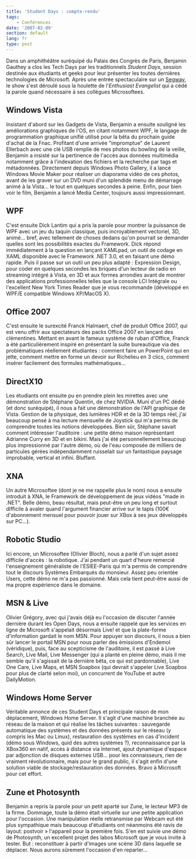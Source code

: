 ```yaml
---
title: 'Student Days : compte-rendu'
tags:
    - Conférences
date: '2007-02-09'
section: default
lang: fr
type: post
---
```


Dans un amphithéâtre suréquipé du Palais des Congrès de Paris, Benjamin Gauthey a clos les Tech Days par les traditionnels <em lang="en">Student Days</em>, session destinée aux étudiants et geeks pour leur présenter les toutes dernières technologies de Microsoft. Après une entrée spectaculaire sur un [Segway](http://fr.wikipedia.org/wiki/Segway_HT), le show s'est déroulé sous la houlette de l'<em lang="en">Enthusiast Evangelist</em> qui a cédé la parole quand nécessaire à ses collègues Microsoftees.

<!-- more -->

## Windows Vista

Insistant d'abord sur les Gadgets de Vista, Benjamin a ensuite souligné les améliorations graphiques de l'OS, en citant notamment WPF, le langage de programmation graphique unifié utilisé pour la bêta du prochain guide d'achat de la Fnac. Profitant d'une arrivée "impromptue" de Laurent Ellerbach avec une clé USB remplie de mes photos du bowling de la veille, Benjamin a insisté sur la pertinence de l'accès aux données multimédia notamment grâce à l'indexation des fichiers et la recherche par tags et métadonnées. Directement depuis Windows Photo Gallery, il a lancé Windows Movie Maker pour réaliser un diaporama vidéo de ces photos, avant de les graver sur un DVD muni d'un splendide menu de démarrage animé à la Vista… le tout en quelques secondes à peine. Enfin, pour bien voir le film, Benjamin a lancé Media Center, toujours aussi impressionnant.

## WPF

C'est ensuite Dick Lantim qui a pris la parole pour montrer la puissance de WPF avec un jeu du taquin classique, puis incroyablement vectoriel, 3D, animé… bref, avec tellement de choses dedans qu'on pourrait se demander quelles sont les possibilités exactes du Framework. Dick répond immédiatement à la question en lançant XAMLpad, un outil de codage en XAML disponible avec le Framework .NET 3.0, et en faisant une démo rapide. Puis il passe sur un outil un peu plus adapté : Expression Design, pour coder en quelques secondes les briques d'un lecteur de radio en streaming intégré à Vista, en 3D et aux formes arrondies avant de montrer des applications professionnelles telles que la console LCI Intégrale ou l'excellent New York Times Reader que je vous recommande (développé en WPF/E compatible Windows XP/MacOS X).

## Office 2007

C'est ensuite le surexcité Franck Halmaert, chef de produit Office 2007, qui est venu offrir aux spectateurs des packs Office 2007 en lançant des clémentines. Mettant en avant le fameux système de ruban d'Office, Franck a été particulièrement inspiré en présentant la suite bureautique via des problématiques réellement étudiantes : comment faire un PowerPoint qui en jette, comment mettre en forme un devoir sur Richelieu en 3 clics, comment insérer facilement des formules mathématiques…

## DirectX10

Les étudiants ont ensuite pu en prendre plein les mirettes avec une démonstration de Stéphane Quentin, de chez NVIDIA. Muni d'un PC dédié (et donc suréquipé), il nous a fait une démonstration de l'API graphique de Vista. Gestion de la physique, des lumières HDR et de la 3D temps réel, j'ai beaucoup pensé à ma lecture mensuelle de Joystick qui m'a permis de comprendre toutes les notions développées. Bien sûr, Stéphane savait comment intéresser l'auditoire : une petite démo maison représentant Adrianne Curry en 3D et en bikini. Mais j'ai été personnellement beaucoup plus impressionné par l'autre démo, où de l'eau composée de milliers de particules gérées indépendamment ruisselait sur un fantastique paysage improbable, vertical et infini. Bluffant.

## XNA

Un autre Microsoftee (dont je ne me rappelle plus le nom) nous a ensuite introduit à XNA, le Framework de développement de jeux vidéos "made in .NET". Belle démo, beau résultat, mais peut-être un peu long et surtout difficile à avaler quand l'argument financier arrive sur le tapis (100€ d'abonnement mensuel pour pouvoir jouer sur XBox à ses jeux développés sur PC…).

## Robotic Studio

Ici encore, un Microsoftee (Olivier Bloch), nous a parlé d'un sujet assez difficile d'accès : la robotique. J'ai pendant un quart d'heure remercié l'enseignement généraliste de l'ESIEE-Paris qui m'a permis de comprendre tout le discours Systèmes Embarqués du monsieur. Assez peu orientée Users, cette démo ne m'a pas passionné. Mais cela tient peut-être aussi de ma propre expérience dans le domaine.

## MSN &amp; Live

Olivier Grégory, avec qui j'avais déjà eu l'occasion de discuter l'année dernière durant les Open Days, nous a ensuite rappelé que les services en ligne de Microsoft s'appelait désormais Live! et que la plate-forme d'information gardait le nom MSN. Pour appuyer son discours, il nous a bien sûr lancer le portail MSN pour nous parler des émissions d'Endemol (véridique), puis, face au scepticisme de l'auditoire, il est passé à Live Search, Live Mail, Live Messenger (qui a planté en pleine démo, mais il me semble qu'il s'agissait de la dernière bêta, ce qui est pardonnable), Live One Care, Live Maps, et MSN Soapbox (qui devrait s'appeler Live Soapbox pour plus de clarté selon moi), un concurrent de YouTube et autre DailyMotion.

## Windows Home Server

Véritable annonce de ces Student Days et principale raison de mon déplacement, Windows Home Server. Il s'agit d'une machine branchée au réseau de la maison et qui réalise les tâches suivantes : sauvegarde automatique des systèmes et des données présents sur le réseau (y compris les Mac ou Linux), restauration des systèmes en cas d'incident (démo sous Windows, quid des autres systèmes ?), reconnaissance par la XBox360 en natif, accès à distance via Internet, ajout dynamique d'espace par adjonction de disques externes USB… pour les connaisseurs, rien de vraiment révolutionnaire, mais pour le grand public, il s'agit enfin d'une solution viable de stockage/restauration des données. Bravo à Microsoft pour cet effort.

## Zune et Photosynth

Benjamin a repris la parole pour un petit aparté sur Zune, le lecteur MP3 de la firme. Dommage, toute la démo était virtuelle sur une petite application pour l'occasion. Une manipulation réelle retransmise par Webcam eut été plus sympathique mais beaucoup d'étudiants ont néanmoins été ravis de layout: postvoir&nbsp;» l'appareil pour la première fois. S'en est suivie une démo de Photosynth, un excellent projet des labos Microsoft que je vous invite à tester. But : reconstituer à partir d'images une scène 3D dans laquelle se déplacer. Nous aurons sûrement l'occasion d'en reparler…
